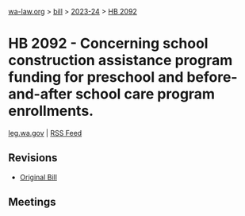 [wa-law.org](/) > [bill](/bill/) > [2023-24](/bill/2023-24/) > [HB 2092](/bill/2023-24/hb/2092/)

# HB 2092 - Concerning school construction assistance program funding for preschool and before-and-after school care program enrollments.
[leg.wa.gov](https://app.leg.wa.gov/billsummary?BillNumber=2092&Year=2023&Initiative=false) | [RSS Feed](./rss.xml)

## Revisions
* [Original Bill](1/)

## Meetings